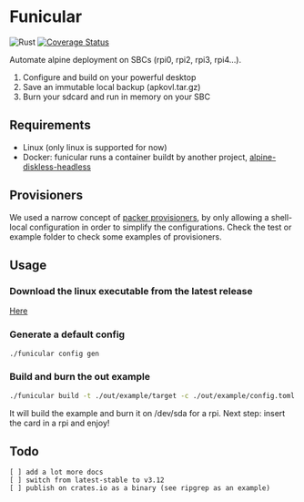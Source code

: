 # Funicular

![Rust](https://github.com/vincentserpoul/funicular/workflows/Rust/badge.svg?branch=main)
[![Coverage Status](https://coveralls.io/repos/github/vincentserpoul/funicular/badge.svg?branch=main)](https://coveralls.io/github/vincentserpoul/funicular?branch=main)

Automate alpine deployment on SBCs (rpi0, rpi2, rpi3, rpi4...).

1. Configure and build on your powerful desktop
2. Save an immutable local backup (apkovl.tar.gz)
3. Burn your sdcard and run in memory on your SBC

## Requirements

- Linux (only linux is supported for now)
- Docker: funicular runs a container buildt by another project, [alpine-diskless-headless](https://github.com/vincentserpoul/alpine-diskless-headless)

## Provisioners

We used a narrow concept of [packer provisioners](https://www.packer.io/docs/provisioners/shell-local/), by only allowing a shell-local configuration in order to simplify the configurations.
Check the test or example folder to check some examples of provisioners.

## Usage

### Download the linux executable from the latest release

[Here](https://github.com/vincentserpoul/funicular/releases/download/v0.1.3/funicular-linux)

### Generate a default config

```bash
./funicular config gen
```

### Build and burn the out example

```bash
./funicular build -t ./out/example/target -c ./out/example/config.toml -H rpi -d /dev/sda -f true
```

It will build the example and burn it on /dev/sda for a rpi.
Next step: insert the card in a rpi and enjoy!

## Todo

    [ ] add a lot more docs
    [ ] switch from latest-stable to v3.12
    [ ] publish on crates.io as a binary (see ripgrep as an example)
